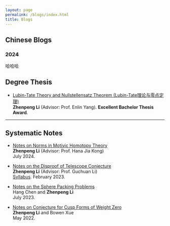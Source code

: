 ```yaml
---
layout: page
permalink: /blogs/index.html
title: Blogs
---
```


## Chinese Blogs

### 2024
哈哈哈
<br>

## Degree Thesis  

- [Lubin-Tate Theory and Nullstellensatz Theorem (Lubin-Tate理论与零点定理)](https://caihanlin.com/mypaper/thesis/UG-thesis.pdf)<br>**Zhenpeng Li** (Advisor: Prof. Enlin Yang). **Excellent Bachelor Thesis Award**.<br>

---

## Systematic Notes 

- [Notes on Norms in Motivic Homotopy Theory](https://ojs.aaai.org/index.php/AAAI/article/view/30544)<br>**Zhenpeng Li** (Advisor: Prof. Hana Jia Kong)<br>July 2024.


- [Notes on the Disproof of Telescope Conjecture](https://ojs.aaai.org/index.php/AAAI/article/view/30544)<br>**Zhenpeng Li** (Advisor: Prof. Guchuan Li)<br> [Syllabus](https://ojs.aaai.org/index.php/AAAI/article/view/30544). February 2023.<br>


- [Notes on the Sphere Packing Problems](https://ojs.aaai.org/index.php/AAAI/article/view/30544)<br> Hang Chen and **Zhenpeng Li**<br>July 2023.<br>

- [Notes on Conjecture for Cusp Forms of Weight Zero](https://ojs.aaai.org/index.php/AAAI/article/view/30544)<br> **Zhenpeng Li** and Bowen Xue<br>May 2022.<br>

<br>
